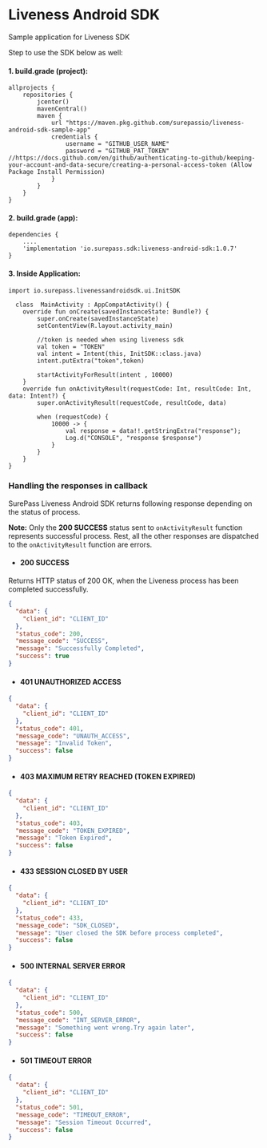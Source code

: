 # Liveness Android SDK
Sample application for Liveness SDK

Step to use the SDK below as well:

#### 1. build.grade (project):

```
allprojects {
    repositories {
        jcenter()
        mavenCentral()
        maven {
            url "https://maven.pkg.github.com/surepassio/liveness-android-sdk-sample-app"
            credentials {
                username = "GITHUB_USER_NAME"
                password = "GITHUB_PAT_TOKEN" //https://docs.github.com/en/github/authenticating-to-github/keeping-your-account-and-data-secure/creating-a-personal-access-token (Allow Package Install Permission)
            }
        }
    }
}
```

#### 2. build.grade (app):


```
dependencies {
    ....
    'implementation 'io.surepass.sdk:liveness-android-sdk:1.0.7'
}
```

#### 3. Inside Application:

```
import io.surepass.livenessandroidsdk.ui.InitSDK

  class  MainActivity : AppCompatActivity() {
    override fun onCreate(savedInstanceState: Bundle?) {
        super.onCreate(savedInstanceState)
        setContentView(R.layout.activity_main)

        //token is needed when using liveness sdk
        val token = "TOKEN"
        val intent = Intent(this, InitSDK::class.java)
        intent.putExtra("token",token)

        startActivityForResult(intent , 10000)
    }
    override fun onActivityResult(requestCode: Int, resultCode: Int, data: Intent?) {
        super.onActivityResult(requestCode, resultCode, data)

        when (requestCode) {
            10000 -> {
                val response = data!!.getStringExtra("response");
                Log.d("CONSOLE", "response $response")
            }
        }
    }
}
```

### Handling the responses in callback

SurePass Liveness Android SDK returns following response depending on the status of process.

**Note:** Only the **200 SUCCESS** status sent to `onActivityResult` function represents successful process. Rest, all the other responses are dispatched to the `onActivityResult` function are errors.

- #### 200 SUCCESS

Returns HTTP status of 200 OK, when the Liveness process has been completed successfully.

```json
{
  "data": {
    "client_id": "CLIENT_ID"
  },
  "status_code": 200,
  "message_code": "SUCCESS",
  "message": "Successfully Completed",
  "success": true
}
```

- #### 401 UNAUTHORIZED ACCESS

```json
{
  "data": {
    "client_id": "CLIENT_ID"
  },
  "status_code": 401,
  "message_code": "UNAUTH_ACCESS",
  "message": "Invalid Token",
  "success": false
}
```

- #### 403 MAXIMUM RETRY REACHED (TOKEN EXPIRED)

```json
{
  "data": {
    "client_id": "CLIENT_ID"
  },
  "status_code": 403,
  "message_code": "TOKEN_EXPIRED",
  "message": "Token Expired",
  "success": false
}
```

- #### 433 SESSION CLOSED BY USER

```json
{
  "data": {
    "client_id": "CLIENT_ID"
  },
  "status_code": 433,
  "message_code": "SDK_CLOSED",
  "message": "User closed the SDK before process completed",
  "success": false
}
```

- #### 500 INTERNAL SERVER ERROR

```json
{
  "data": {
    "client_id": "CLIENT_ID"
  },
  "status_code": 500,
  "message_code": "INT_SERVER_ERROR",
  "message": "Something went wrong.Try again later",
  "success": false
}
```

- #### 501 TIMEOUT ERROR

```json
{
  "data": {
    "client_id": "CLIENT_ID"
  },
  "status_code": 501,
  "message_code": "TIMEOUT_ERROR",
  "message": "Session Timeout Occurred",
  "success": false
}
```
